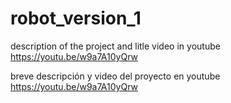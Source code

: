 # robot_version_1

description of the project and litle video in youtube https://youtu.be/w9a7A10yQrw

breve descripción y video del proyecto en youtube https://youtu.be/w9a7A10yQrw
